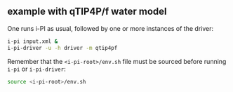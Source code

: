 example with qTIP4P/f water model
---------------------------------

One runs i-PI as usual, followed by one or more instances of the driver:

```bash
i-pi input.xml &
i-pi-driver -u -h driver -m qtip4pf
```

Remember that the `<i-pi-root>/env.sh` file must be sourced before running
`i-pi` or `i-pi-driver`:

```bash
source <i-pi-root>/env.sh
```
